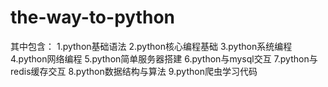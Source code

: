 # the-way-to-python
其中包含：
1.python基础语法
2.python核心编程基础
3.python系统编程  
4.python网络编程 
5.python简单服务器搭建
6.python与mysql交互 
7.python与redis缓存交互
8.python数据结构与算法
9.python爬虫学习代码
